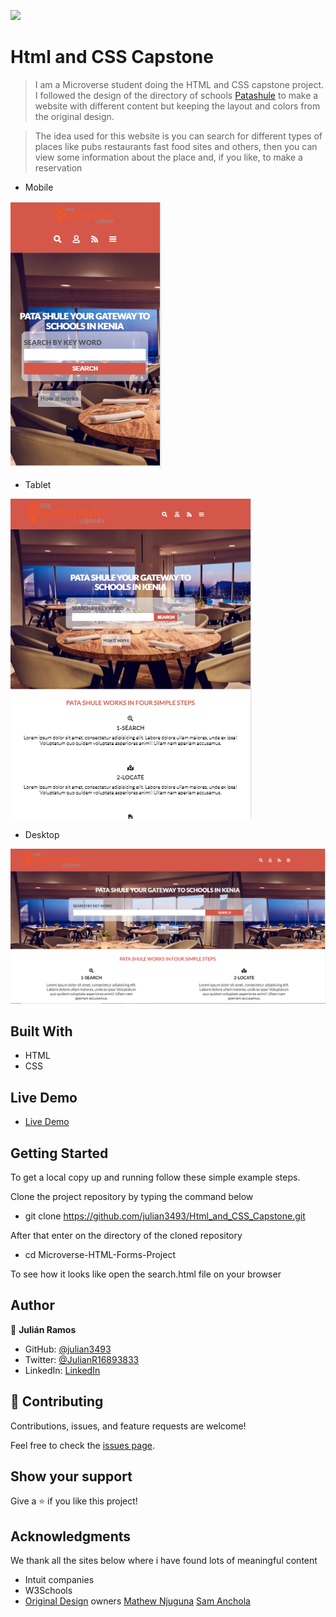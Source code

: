 ![](https://img.shields.io/badge/Microverse-blueviolet)

# Html and CSS Capstone

> I am a Microverse student doing the HTML and CSS capstone project. I followed the design of the directory of schools [Patashule](https://www.behance.net/gallery/25563385/PatashuleKE) to make a website with different content but keeping the layout and colors from the original design.

> The idea used for this website is you can search for different types of places like pubs restaurants fast food sites and others, then you can view some information about the place and, if you like, to make a reservation

- Mobile

 ![screenshot](./assets/img/mobile_screenshot.png)

- Tablet

 ![screenshot](./assets/img/tablet_screenshot.png)

- Desktop

 ![screenshot](./assets/img/desktop_screenshot.png)

## Built With

- HTML
- CSS

## Live Demo

- [Live Demo](https://raw.githack.com/julian3493/Html_and_CSS_Capstone/feature-branch/index.html)

## Getting Started

To get a local copy up and running follow these simple example steps.

Clone the project repository by typing the command below

- git clone https://github.com/julian3493/Html_and_CSS_Capstone.git

After that enter on the directory of the cloned repository
- cd Microverse-HTML-Forms-Project

To see how it looks like open the search.html file on your browser

## Author

👤 **Julián Ramos**

- GitHub: [@julian3493](https://github.com/julian3493)
- Twitter: [@JulianR16893833](https://twitter.com/JulianR16893833)
- LinkedIn: [LinkedIn](https://www.linkedin.com/in/juli%C3%A1n-ricardo-ramos-arevalo-3868ba135/)

## 🤝 Contributing

Contributions, issues, and feature requests are welcome!

Feel free to check the [issues page](https://github.com/julian3493/Html_and_CSS_Capstone/issues).

## Show your support

Give a ⭐️ if you like this project!

## Acknowledgments

We thank all the sites below where i have found lots of meaningful content

- Intuit companies
- W3Schools
- [Original Design](https://www.behance.net/gallery/25563385/PatashuleKE) owners [Mathew Njuguna](https://www.behance.net/mathewnjuguna) [Sam Anchola](https://www.behance.net/aweSam) 
